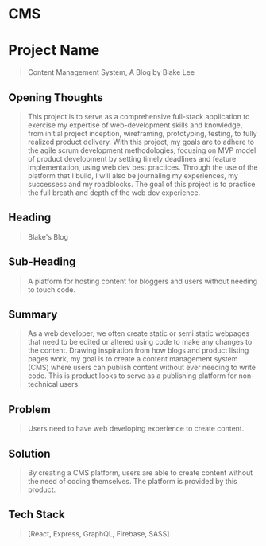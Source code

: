 # CMS

# Project Name #
  > Content Management System, A Blog by Blake Lee

## Opening Thoughts ##
> This project is to serve as a comprehensive full-stack application to exercise my expertise of web-development skills and knowledge, from initial project inception, wireframing, prototyping, testing, to fully realized product delivery. With this project, my goals are to adhere to the agile scrum development methodologies, focusing on MVP model of product development by setting timely deadlines and feature implementation, using web dev best practices. Through the use of the platform that I build, I will also be journaling my experiences, my successess and my roadblocks. The goal of this project is to practice the full breath and depth of the web dev experience.

## Heading ##
  > Blake's Blog

## Sub-Heading ##
  > A platform for hosting content for bloggers and users without needing to touch code.

## Summary ##
  > As a web developer, we often create static or semi static webpages that need to be edited or altered using code to make any changes to the content. Drawing inspiration from how blogs and product listing pages work, my goal is to create a content management system (CMS) where users can publish content without ever needing to write code. This is product looks to serve as a publishing platform for non-technical users. 

## Problem ##
  > Users need to have web developing experience to create content.

## Solution ##
  > By creating a CMS platform, users are able to create content without the need of coding themselves. The platform is provided by this product.

## Tech Stack ##
  > [React, Express, GraphQL, Firebase, SASS]